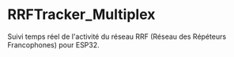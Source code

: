 # RRFTracker_Multiplex
Suivi temps réel de l'activité du réseau RRF (Réseau des Répéteurs Francophones) pour ESP32.
